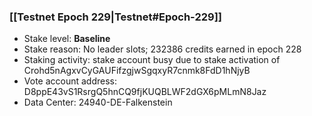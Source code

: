 ### [[Testnet Epoch 229|Testnet#Epoch-229]]
* Stake level: **Baseline**
* Stake reason: No leader slots; 232386 credits earned in epoch 228
* Staking activity: stake account busy due to stake activation of Crohd5nAgxvCyGAUFifzgjwSgqxyR7cnmk8FdD1hNjyB
* Vote account address: D8ppE43vS1RsrgQ5hnCQ9fjKUQBLWF2dGX6pMLmN8Jaz
* Data Center: 24940-DE-Falkenstein